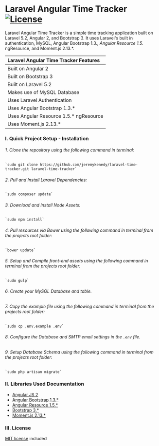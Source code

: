# Laravel Angular Time Tracker [![License](http://jeremykenedy.com/license-mit.svg)]()

Laravel Angular Time Tracker is a simple time tracking application built on Laravel 5.2, Angular 2, and Bootstrap 3. It uses Laravel's built in authentication, MySQL, Angular Bootstrap 1.3.*, Angular Resource 1.5.* ngResource, and Moment.js 2.13.*.

| Laravel Angular Time Tracker Features |
| :------------ |
| Built on Angular 2 |
| Built on Bootstrap 3 |
| Built on Laravel 5.2 |
| Makes use of MySQL Database |
| Uses Laravel Authentication |
| Uses Angular Bootstrap 1.3.* |
| Uses Angular Resource 1.5.* ngResource |
| Uses Moment.js 2.13.* |

### I. Quick Project Setup - Installation

###### 1. Clone the repository using the following command in terminal:

	`sudo git clone https://github.com/jeremykenedy/laravel-time-tracker.git laravel-time-tracker`

###### 2. Pull and Install Laravel Dependencies:

	`sudo composer update`

###### 3. Download and Install Node Assets:

	`sudo npm install`

###### 4. Pull resources via Bower using the following command in terminal from the projects root folder:

	`bower update`

###### 5. Setup and Compile front-end assets using the following command in terminal from the projects root folder:

	`sudo gulp`

###### 6. Create your MySQL Database and table.

###### 7. Copy the example file  using the following command in terminal from the projects root folder:

	`sudo cp .env.example .env`

###### 8. Configure the Database and SMTP email settings in the ```.env``` file.

###### 9. Setup Database Schema using the following command in terminal from the projects root folder:

	`sudo php artisan migrate`

### II. Libraries Used Documentation
* [Angular JS 2](https://angular.io/docs/ts/latest/)
* [Angular Bootstrap 1.3.*](https://angular-ui.github.io/bootstrap/)
* [Angular Resource 1.5.*](https://docs.angularjs.org/api/ngResource)
* [Bootstrap 3.*](http://getbootstrap.com/)
* [Moment.js 2.13.*](http://momentjs.com/docs/)

### III. License
[MIT license](https://github.com/jeremykenedy/angular-timetracker/blob/master/LICENSE) included
